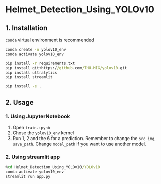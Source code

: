 # Helmet_Detection_Using_YOLOv10

## 1. Installation
`conda` virtual environment is recommended
```cmd
conda create -n yolov10_env
conda activate yolov10_env

pip install -r requirements.txt
pip install git+https://github.com/THU-MIG/yolov10.git
pip install ultralytics
pip install streamlit

pip install -e .
```

## 2. Usage
### 1. Using JupyterNotebook
1. Open `train.ipynb`
2. Chose the `yolov10_env` kernel
3. Run 1, 2 and the 6 for a prediction. Remember to change the `src_img`, `save_path`. Change `model_path` if you want to use another model.
### 2. Using streamlit app
```cmd
%cd Helmet_Detection_Using_YOLOv10/YOLOv10
conda activate yolov10_env
streamlit run app.py
```